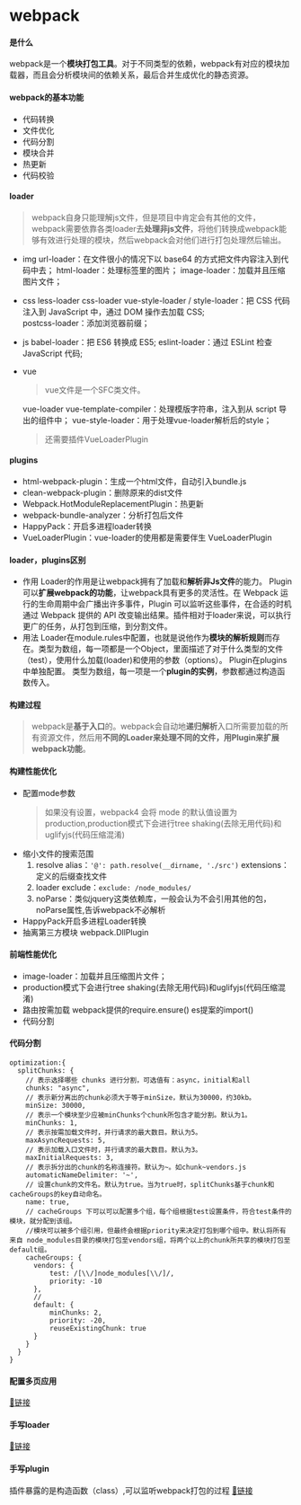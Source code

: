 # webpack
#### 是什么
webpack是一个**模块打包工具**。对于不同类型的依赖，webpack有对应的模块加载器，而且会分析模块间的依赖关系，最后合并生成优化的静态资源。
#### webpack的基本功能
- 代码转换
- 文件优化
- 代码分割
- 模块合并
- 热更新
- 代码校验
#### loader
>webpack自身只能理解js文件，但是项目中肯定会有其他的文件，webpack需要依靠各类loader去**处理非js文件**，将他们转换成webpack能够有效进行处理的模块，然后webpack会对他们进行打包处理然后输出。
- img
  url-loader：在文件很小的情况下以 base64 的方式把文件内容注入到代码中去；
  html-loader：处理标签里的图片；
  image-loader：加载并且压缩图片文件；
- css
  less-loader
  css-loader
  vue-style-loader / style-loader：把 CSS 代码注入到 JavaScript 中，通过 DOM 操作去加载 CSS;  
  postcss-loader：添加浏览器前缀；
- js
  babel-loader：把 ES6 转换成 ES5;
  eslint-loader：通过 ESLint 检查 JavaScript 代码;
- vue
  >vue文件是一个SFC类文件。

  vue-loader
  vue-template-compiler：处理模版字符串，注入到从 script 导出的组件中；
  vue-style-loader：用于处理vue-loader解析后的style；
  >还需要插件VueLoaderPlugin
#### plugins
- html-webpack-plugin：生成一个html文件，自动引入bundle.js
- clean-webpack-plugin：删除原来的dist文件
- Webpack.HotModuleReplacementPlugin：热更新
- webpack-bundle-analyzer：分析打包后文件
- HappyPack：开启多进程loader转换
- VueLoaderPlugin：vue-loader的使用都是需要伴生 VueLoaderPlugin
#### loader，plugins区别
- 作用
  Loader的作用是让webpack拥有了加载和**解析非Js文件**的能力。
 Plugin可以**扩展webpack的功能**，让webpack具有更多的灵活性。在 Webpack 运行的生命周期中会广播出许多事件，Plugin 可以监听这些事件，在合适的时机通过 Webpack 提供的 API 改变输出结果。插件相对于loader来说，可以执行更广的任务，从打包到压缩，到分割文件。
- 用法
  Loader在module.rules中配置，也就是说他作为**模块的解析规则**而存在。类型为数组，每一项都是一个Object，里面描述了对于什么类型的文件（test），使用什么加载(loader)和使用的参数（options）。
  Plugin在plugins中单独配置。 类型为数组，每一项是一个**plugin的实例**，参数都通过构造函数传入。
#### 构建过程
>webpack是**基于入口**的。webpack会自动地**递归解析**入口所需要加载的所有资源文件，然后用**不同的Loader来处理不同的文件，用Plugin来扩展webpack功能**。  
#### 构建性能优化
- 配置mode参数
  >如果没有设置，webpack4 会将 mode 的默认值设置为 production,production模式下会进行tree shaking(去除无用代码)和uglifyjs(代码压缩混淆)
- 缩小文件的搜索范围
  1. resolve 
     alias：`'@': path.resolve(__dirname, './src')`
     extensions：定义的后缀查找文件
  2. loader
     exclude：`exclude: /node_modules/`
  3. noParse：类似jquery这类依赖库，一般会认为不会引用其他的包，noParse属性,告诉webpack不必解析
- HappyPack开启多进程Loader转换
- 抽离第三方模块
  webpack.DllPlugin
#### 前端性能优化
- image-loader：加载并且压缩图片文件；
- production模式下会进行tree shaking(去除无用代码)和uglifyjs(代码压缩混淆)
- 路由按需加载
  webpack提供的require.ensure()
  es提案的import()
- 代码分割
#### 代码分割
```
optimization:{
  splitChunks: {
    // 表示选择哪些 chunks 进行分割，可选值有：async，initial和all
    chunks: "async",
    // 表示新分离出的chunk必须大于等于minSize，默认为30000，约30kb。
    minSize: 30000,
    // 表示一个模块至少应被minChunks个chunk所包含才能分割。默认为1。
    minChunks: 1,
    // 表示按需加载文件时，并行请求的最大数目。默认为5。
    maxAsyncRequests: 5,
    // 表示加载入口文件时，并行请求的最大数目。默认为3。
    maxInitialRequests: 3,
    // 表示拆分出的chunk的名称连接符。默认为~。如chunk~vendors.js
    automaticNameDelimiter: '~',
    // 设置chunk的文件名。默认为true。当为true时，splitChunks基于chunk和cacheGroups的key自动命名。
    name: true,
    // cacheGroups 下可以可以配置多个组，每个组根据test设置条件，符合test条件的模块，就分配到该组。
    //模块可以被多个组引用，但最终会根据priority来决定打包到哪个组中。默认将所有来自 node_modules目录的模块打包至vendors组，将两个以上的chunk所共享的模块打包至default组。
    cacheGroups: {
      vendors: {
          test: /[\\/]node_modules[\\/]/,
          priority: -10
      },
      // 
      default: {
          minChunks: 2,
          priority: -20,
          reuseExistingChunk: true
      }
    }
  }
}
```
#### 配置多页应用
[🔗链接](https://www.imooc.com/article/23643)
#### 手写loader
[🔗链接](https://juejin.im/post/5e532b116fb9a07ce152c31a#heading-13)
#### 手写plugin
插件暴露的是构造函数（class）,可以监听webpack打包的过程
[🔗链接](https://juejin.im/post/5e532b116fb9a07ce152c31a#heading-21)





